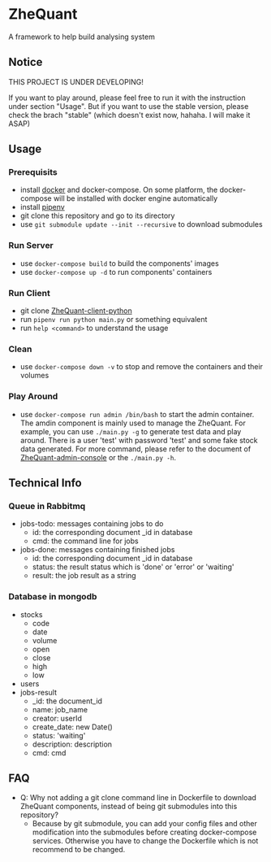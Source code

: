 # ZheQuant
A framework to help build analysing system

## Notice
THIS PROJECT IS UNDER DEVELOPING!

If you want to play around, please feel free to run it with the instruction under section "Usage". But if you want to use the stable version, please check the brach "stable" (which doesn't exist now, hahaha. I will make it ASAP)

## Usage
### Prerequisits
- install [docker](https://www.docker.com/) and docker-compose. On some platform, the docker-compose will be installed with docker engine automatically
- install [pipenv](https://github.com/pypa/pipenv)
- git clone this repository and go to its directory
- use `git submodule update --init --recursive` to download submodules
### Run Server
- use `docker-compose build` to build the components' images
- use `docker-compose up -d` to run components' containers
### Run Client
- git clone [ZheQuant-client-python](https://github.com/feng-zhe/ZheQuant-client-python)
- run `pipenv run python main.py` or something equivalent
- run `help <command>` to understand the usage
### Clean
- use `docker-compose down -v` to stop and remove the containers and their volumes
### Play Around
- use `docker-compose run admin /bin/bash` to start the admin container. The amdin component is mainly used to manage the ZheQuant. For example, you can use `./main.py -g` to generate test data and play around. There is a user 'test' with password 'test' and some fake stock data generated. For more command, please refer to the document of [ZheQuant-admin-console](https://github.com/feng-zhe/ZheQuant-admin-console) or the `./main.py -h`.

## Technical Info
### Queue in Rabbitmq
- jobs-todo: messages containing jobs to do
    - id: the corresponding document _id in database
    - cmd: the command line for jobs
- jobs-done: messages containing finished jobs
    - id: the corresponding document _id in database
    - status: the result status which is 'done' or 'error' or 'waiting'
    - result: the job result as a string

### Database in mongodb
- stocks
    - code
    - date
    - volume
    - open
    - close
    - high
    - low
- users
- jobs-result
    - _id: the document_id
    - name: job_name
    - creator: userId
    - create_date: new Date()
    - status: 'waiting'
    - description: description
    - cmd: cmd

## FAQ
- Q: Why not adding a git clone command line in Dockerfile to download ZheQuant components, instead of being git submodules into this repository?
    - Because by git submodule, you can add your config files and other modification into the submodules before creating docker-compose services. Otherwise you have to change the Dockerfile which is not recommend to be changed.
